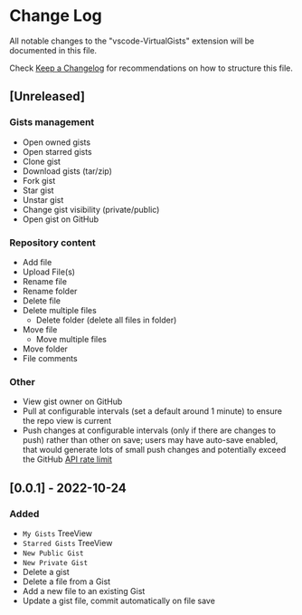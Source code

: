 # Change Log

All notable changes to the "vscode-VirtualGists" extension will be documented in this file.

Check [Keep a Changelog](http://keepachangelog.com/) for recommendations on how to structure this file.

## [Unreleased]

### Gists management

* Open owned gists
* Open starred gists
* Clone gist
* Download gists (tar/zip)
* Fork gist
* Star gist
* Unstar gist
* Change gist visibility (private/public)
* Open gist on GitHub

### Repository content

* Add file
* Upload File(s)
* Rename file
* Rename folder
* Delete file
* Delete multiple files
  * Delete folder (delete all files in folder)
* Move file
  * Move multiple files
* Move folder
* File comments

### Other

* View gist owner on GitHub
* Pull at configurable intervals (set a default around 1 minute) to ensure the repo view is current
* Push changes at configurable intervals (only if there are changes to push) rather than other on save; users may have auto-save enabled, that would generate lots of small push changes and potentially exceed the GitHub [API rate limit](https://docs.github.com/en/rest/rate-limit#about-the-rate-limit-api)

## [0.0.1] - 2022-10-24

### Added

* `My Gists` TreeView
* `Starred Gists` TreeView
* `New Public Gist`
* `New Private Gist`
* Delete a gist
* Delete a file from a Gist
* Add a new file to an existing Gist
* Update a gist file, commit automatically on file save
